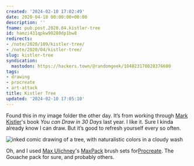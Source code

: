 ```yaml
---
created: '2024-02-10 17:02:49'
date: 2020-04-18 00:00:00+00:00
description: ''
fname: pub.post.2020.04.kistler-tree
id: hamzi431qpkw90280dp1bw8
redirects:
- /note/2020/109/kistler-tree/
- /note/2020/04/kistler-tree/
slug: kistler-tree
syndication:
  mastodon: https://hackers.town/@randomgeek/104023170828376600
tags:
- drawing
- procreate
- art-attack
title: Kistler Tree
updated: '2024-02-10 17:05:10'
---
```


Found this in my image folder the other day. It’s from working through [Mark Kistler](https://markkistler.com/)'s book *You can Draw in 30 Days* last year. I like it. Sure I kinda already know I can draw. But it’s good to refresh yourself every so often.

![inked comic drawing of a tree, with naturalistic colors in a cloudy wash](assets/img/2020/cover-2020-04-18.jpg)

Oh, and I used [Max Ulichney](https://maxulichney.com/)'s [MaxPack](https://gumroad.com/maxulichney) brush sets for[Procreate](https://procreate.art/). The Gouache pack for sure, and probably others.